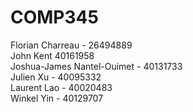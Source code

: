 # COMP345

Florian Charreau - 26494889
<br/>
John Kent 40161958
<br/>
Joshua-James Nantel-Ouimet - 40131733
<br/>
Julien Xu - 40095332
<br/>
Laurent Lao - 40020483
<br/>
Winkel Yin - 40129707